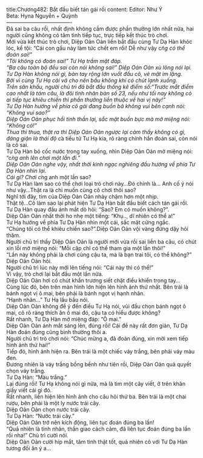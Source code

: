 title:Chương482: Bắt đầu biết tán gái rồi
content:
Editor: Như Ý<br>Beta: Hyna Nguyễn + Quỳnh<br>————————————-<br>Đã sai ba câu rồi, nhất định không cầm được phần thưởng lớn nhất nữa, hai người cũng không có tâm tình tiếp tục, trực tiếp kết thúc trò chơi.<br>Mới vừa kết thúc trò chơi, Diệp Oản Oản liền bắt đầu cùng Tư Dạ Hàn khóc lóc, kể tội: “Cái con gấu này làm tức chết em rồi! Dễ như vậy c*̃ng có thể đoán sai!”<br>“Tôi không có đoán sai!” Tư Hạ trầm mặt đáp.<br>“Ba câu toàn bộ đều sai còn nói không sai!” Diệp Oản Oản xù lông nói lại.<br>Tư Dạ Hàn không nói gì, bàn tay rộng lớn vuốt đầu cô, vẻ mặt im lặng.<br>Bởi vì cùng Tư Hạ cải vã cho nên bầu không khí có chút lạnh xuống.<br>Trên sân khấu, người chủ trì đã bắt đầu thống kê điểm số:“Trước mắt điểm cao nhất là tám câu, là đôi tình nhân bàn số 23, nếu như tối nay không có ai tiếp tục khiêu chiến thì phần thưởng liền thuộc về hai vị này!”<br>Tư Dạ Hàn hướng về phía cô gái đang buồn bã không vui bên cạnh nói: “Không vui sao?”<br>Diệp Oản Oản phục hồi tinh thần lại, sắc mặt buồn bực mà mở miệng nói: “Không có!”<br>Thua thì thua, thật ra thì Diệp Oản Oản ngược lại cảm thấy không có gì, đáng giận là thái độ c*̉a tiểu tử Tư Hạ kia, rõ ràng chính hắn đoán sai, còn nói là cô sai.<br>Tư Dạ Hàn bỏ cốc nước trong tay xuống, nhìn Diệp Oản Oản mở miệng nói: “c*̀ng anh lên chơi một lần đi.”<br>Diệp Oản Oản nghe vậy, nhất thời kinh ngạc nghiêng đầu hướng về phía Tư Dạ Hàn nhìn lại.<br>Cái gì? Chơi c*̀ng anh một lần sao?<br>Tư Dạ Hàn làm sao có thể chơi loại trò chơi này…Đó chính là… Anh cố ý nói như vậy…Thật ra là chỉ muốn cùng cô chơi thôi sao?<br>Nghĩ tới đây, tim của Diệp Oản Oản nhảy chậm hơn một nhịp.<br>Thật tệ…Cô làm sao lại phát hiện Tư Dạ Hàn bắt đầu biết cách tán gái rồi.<br>Tư Dạ Hàn quay đầu ánh mắt dò hỏi: “Sao? Em có muốn không?”.<br>Diệp Oản Oản nhất thời ho nhẹ một tiếng: “Khụ.., dĩ nhiên có thể a!”<br>Tư Hạ hướng về phía Tư Dạ Hàn nhìn một cái, sắc mặt cứng ngắc.<br>“Chúng tôi có thể khiêu chiến sao?”.Diệp Oản Oản vội vàng đứng dậy hỏi thăm.<br>Người chủ trì thấy Diệp Oản Oản là người mới vừa rồi sai liền ba câu, có chút xin lỗi mở miệng nói: “Mỗi cặp chỉ có thể tham gia một lần thôi!”<br>“Lần này không phải là chơi cùng cậu ta, mà là bạn trai tôi, có thể không?” Diệp Oản Oản hỏi.<br>Người chủ trì lúc này mới lên tiếng nói: “Cái này thì có thể!”<br>Vì vậy, trò chơi lại bắt đầu một lần nữa.<br>Diệp Oản Oản hơi có chút khẩn trương siết chặt điều khiển trong tay…<br>Cùng lúc đó, bên trên màn hình lớn hiện lên hình ảnh thứ nhất. Bên trái là bánh ngọt vị ô mai, bên phải là bánh ngọt vị hạnh nhân.<br>“Hạnh nhân…” Tư Hạ lầu bầu nói.<br>Diệp Oản Oản không để ý đến điều Tư Hạ nói, vùi đầu chọn bánh ngọt ô mai, cô rõ ràng thích ăn ô mai đó, cậu ta có hiểu được không?<br>Rất nhanh, Tư Dạ Hàn mở miệng đáp: “Ô mai.”<br>Diệp Oản Oản ánh mắt sáng lên, đúng rồi! Cái đề này rất đơn giản, Tư Dạ Hàn đoán đúng cũng bình thường thôi a.<br>Người chủ trì trò chơi nói: “Chúc mừng a, đã đoán đúng, xin mời xem tiếp hình ảnh thứ hai!”<br>Tiếp đó, hình ảnh hiện ra. Bên trái là một chiếc váy trắng, bên phải váy màu đen.<br>Đương nhiên là váy trắng bồng bềnh như tiên rồi, Diệp Oản Oản quả quyết chọn váy trắng.<br>Tư Dạ Hàn: “Màu trắng.”<br>Lại đúng rồi! Tư Hạ không nói gì nữa, mà là tìm một cây viết, ở trên khăn giấy viết cái gì đó.<br>Rất nhanh, liền hiện lên hình ảnh cho câu hỏi thứ ba. Bên trái là một chai rượu, bên phải là một ly nước trái cây.<br>Diệp Oản Oản chọn nước trái cây.<br>Tư Dạ Hàn: “Nước trái cây.”<br>Diệp Oản Oản trở nên kích động, liên tục đoán đúng ba lần!<br>“Quả nhiên là tình nhân, thần giao cách cảm, đã liên tục đoán đúng ba lần rồi nha!” Chủ trì cười nói.<br>Diệp Oản Oản cười híp mắt, tâm tình thật tốt, quả nhiên cô với Tư Dạ Hàn tương đối ăn ý a…